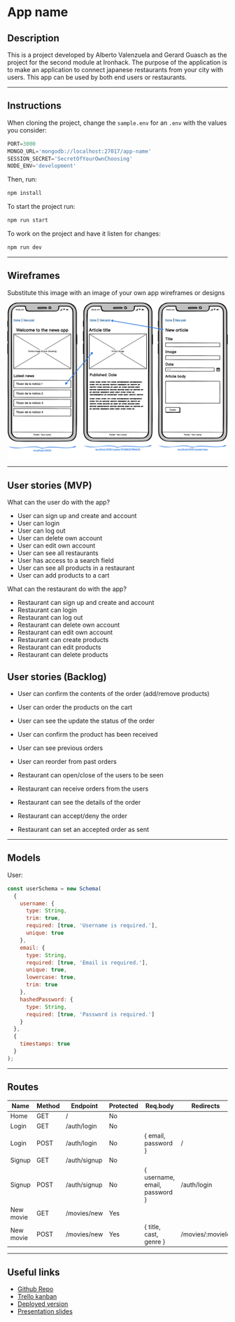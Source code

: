 # App name

## Description

This is a project developed by Alberto Valenzuela and Gerard Guasch as the project for the second module at Ironhack. The purpose of the application is to make an application to connect japanese restaurants from your city with users. This app can be used by both end users or restaurants.

---

## Instructions

When cloning the project, change the <code>sample.env</code> for an <code>.env</code> with the values you consider:
```js
PORT=3000
MONGO_URL='mongodb://localhost:27017/app-name'
SESSION_SECRET='SecretOfYourOwnChoosing'
NODE_ENV='development'
```
Then, run:
```bash
npm install
```
To start the project run:
```bash
npm run start
```

To work on the project and have it listen for changes:
```bash
npm run dev
```

---

## Wireframes
Substitute this image with an image of your own app wireframes or designs

![](docs/wireframes.png)

---

## User stories (MVP)

What can the user do with the app?
- User can sign up and create and account
- User can login
- User can log out
- User can delete own account
- User can edit own account
- User can see all restaurants
- User has access to a search field
- User can see all products in a restaurant
- User can add products to a cart

What can the restaurant do with the app?
- Restaurant can sign up and create and account
- Restaurant can login
- Restaurant can log out
- Restaurant can delete own account
- Restaurant can edit own account
- Restaurant can create products
- Restaurant can edit products
- Restaurant can delete products

## User stories (Backlog)

- User can confirm the contents of the order (add/remove products)
- User can order the products on the cart
- User can see the update the status of the order
- User can confirm the product has been received
- User can see previous orders
- User can reorder from past orders

- Restaurant can open/close of the users to be seen
- Restaurant can receive orders from the users
- Restaurant can see the details of the order
- Restaurant can accept/deny the order
- Restaurant can set an accepted order as sent

---

## Models

User:

```js
const userSchema = new Schema(
  {
    username: {
      type: String,
      trim: true,
      required: [true, 'Username is required.'],
      unique: true
    },
    email: {
      type: String,
      required: [true, 'Email is required.'],
      unique: true,
      lowercase: true,
      trim: true
    },
    hashedPassword: {
      type: String,
      required: [true, 'Password is required.']
    }
  },
  {
    timestamps: true
  }
);
```

---

## Routes

| Name  | Method | Endpoint    | Protected | Req.body            | Redirects |
|-------|--------|-------------|------|---------------------|-----------|
| Home  | GET    | /           | No   |                     |           |
| Login | GET    | /auth/login | No |                      |           |
| Login | POST | /auth/login   | No | { email, password }  | /         |
| Signup | GET    | /auth/signup | No |                      |           |
| Signup | POST | /auth/signup   | No | { username, email, password }  | /auth/login  |
| New movie  | GET    | /movies/new | Yes |                      |           |
| New movie | POST | /movies/new   | Yes | { title, cast, genre }  | /movies/:movieId   |

---

## Useful links

- [Github Repo]()
- [Trello kanban]()
- [Deployed version]()
- [Presentation slides](https://www.slides.com)



